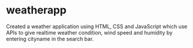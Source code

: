 # weatherapp

Created a weather application using HTML, CSS and JavaScript which use APIs to give realtime weather condition, wind speed and humidity by entering cityname in the search bar.
